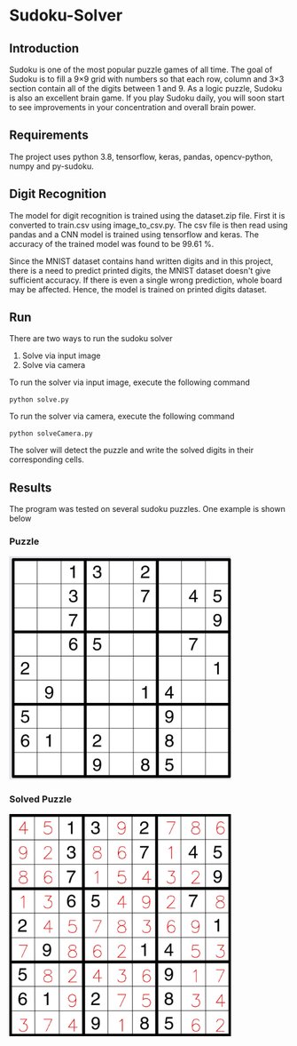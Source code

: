# Sudoku-Solver
## Introduction
Sudoku is one of the most popular puzzle games of all time. The goal of Sudoku is to fill a 9×9 grid with numbers so that each row, column and 3×3 section contain all of the digits between 1 and 9. As a logic puzzle, Sudoku is also an excellent brain game. If you play Sudoku daily, you will soon start to see improvements in your concentration and overall brain power.

## Requirements
The project uses python 3.8, tensorflow, keras, pandas, opencv-python, numpy and py-sudoku.

## Digit Recognition
The model for digit recognition is trained using the dataset.zip file. First it is converted to train.csv using image_to_csv.py. The csv file is then read using pandas and a CNN model is trained using tensorflow and keras. The accuracy of the trained model was found to be 99.61 %.

Since the MNIST dataset contains hand written digits and in this project, there is a need to predict printed digits, the MNIST dataset doesn't give sufficient accuracy. If there is even a single wrong prediction, whole board may be affected. Hence, the model is trained on printed digits dataset.

## Run
There are two ways to run the sudoku solver
1. Solve via input image
2. Solve via camera

To run the solver via input image, execute the following command
```
python solve.py
```
To run the solver via camera, execute the following command
```
python solveCamera.py
```
The solver will detect the puzzle and write the solved digits in their corresponding cells.

## Results
The program was tested on several sudoku puzzles. One example is shown below
### Puzzle
<img src="https://github.com/ritik11ritik/Sudoku-Solver/blob/main/Sudoku.jpg" width="400">

### Solved Puzzle
<img src="https://github.com/ritik11ritik/Sudoku-Solver/blob/main/Sudoku_Solved.jpg" width="400">

